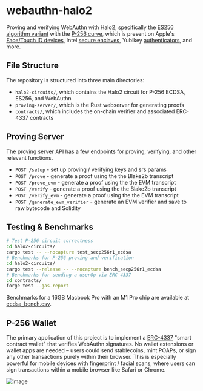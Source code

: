 # webauthn-halo2

Proving and verifying WebAuthn with Halo2, specifically the [ES256 algorithm variant](https://www.w3.org/TR/webauthn-2/#sctn-alg-identifier) with the [P-256 curve](https://neuromancer.sk/std/secg/secp256r1), which is present on Apple's [Face/Touch ID devices](https://developer.apple.com/documentation/cryptokit/p256/signing/ecdsasignature), Intel [secure enclaves](https://download.01.org/intel-sgx/sgx-dcap/1.7/linux/docs/Intel_SGX_ECDSA_QuoteLibReference_DCAP_API.pdf), Yubikey [authenticators](https://developers.yubico.com/YubiHSM2/Concepts/Algorithms.html), and more.

## File Structure

The repository is structured into three main directories:

- `halo2-circuits/`, which contains the Halo2 circuit for P-256 ECDSA, ES256, and WebAuthn
- `proving-server/`, which is the Rust webserver for generating proofs
- `contracts/`, which includes the on-chain verifier and associated ERC-4337 contracts

## Proving Server

The proving server API has a few endpoints for proving, verifying, and other relevant functions.

- `POST /setup` - set up proving / verifying keys and srs params
- `POST /prove` - generate a proof using the the Blake2b transcript
- `POST /prove_evm` - generate a proof using the the EVM transcript
- `POST /verify` - generate a proof using the the Blake2b transcript
- `POST /verify_evm` - generate a proof using the the EVM transcript
- `POST /generate_evm_verifier` - generate an EVM verifier and save to raw bytecode and Solidity

## Testing & Benchmarks

```bash
# Test P-256 circuit correctness
cd halo2-circuits/
cargo test -- --nocapture test_secp256r1_ecdsa
# Benchmarks for P-256 proving and verification
cd halo2-circuits/
cargo test --release -- --nocapture bench_secp256r1_ecdsa
# Benchmarks for sending a userOp via ERC-4337
cd contracts/
forge test --gas-report
```

Benchmarks for a 16GB Macbook Pro with an M1 Pro chip are available at [ecdsa_bench.csv](halo2-circuits/src/results/ecdsa_bench.csv).

## P-256 Wallet

The primary application of this project is to implement a [ERC-4337](https://eips.ethereum.org/EIPS/eip-4337) "smart contract wallet" that verifies WebAuthn signatures. No wallet extensions or wallet apps are needed – users could send stablecoins, mint POAPs, or sign any other transactions purely within their browser. This is especially powerful for mobile devices with fingerprint / facial scans, where users can sign transactions within a mobile browser like Safari or Chrome.

![image](https://github.com/zkwebauthn/webauthn-halo2/assets/36896271/b4dfd3ea-7293-4ed5-a511-32dd9567f19a)

